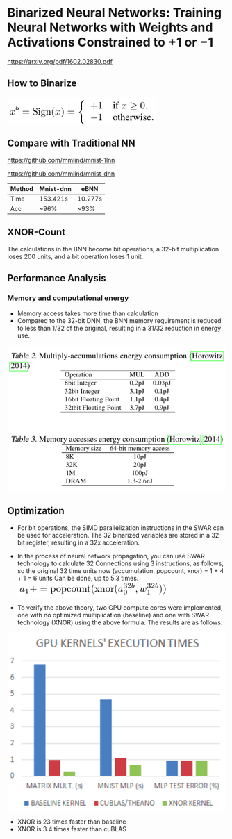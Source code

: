 # Binarized Neural Networks: Training Neural Networks with Weights and Activations Constrained to +1 or −1
https://arxiv.org/pdf/1602.02830.pdf 

## How to Binarize
![](./1.png)

## Compare with Traditional NN
https://github.com/mmlind/mnist-1lnn

https://github.com/mmlind/mnist-dnn

| Method | Mnist-dnn | eBNN    |
|--------|-----------|---------|
| Time   | 153.421s  | 10.277s |
| Acc    | ~96%      | ~93%    |


## XNOR-Count
The calculations in the BNN become bit operations, a 32-bit multiplication loses 200 units, and a bit operation loses 1 unit.

## Performance Analysis

### Memory and computational energy

- Memory access takes more time than calculation
- Compared to the 32-bit DNN, the BNN memory requirement is reduced to less than 1/32 of the original, resulting in a 31/32 reduction in energy use.

![](./13.png)
## Optimization
- For bit operations, the SIMD parallelization instructions in the SWAR can be used for acceleration. The 32 binarized variables are stored in a 32-bit register, resulting in a 32x acceleration.

- In the process of neural network propagation, you can use SWAR technology to calculate 32 Connections using 3 instructions, as follows, so the original 32 time units now (accumulation, popcount, xnor) = 1 + 4 + 1 = 6 units Can be done, up to 5.3 times.
![](./14.png)

- To verify the above theory, two GPU compute cores were implemented, one with no optimized multiplication (baseline) and one with SWAR technology (XNOR) using the above formula. The results are as follows:

![](./15.png)
- XNOR is 23 times faster than baseline
- XNOR is 3.4 times faster than cuBLAS
